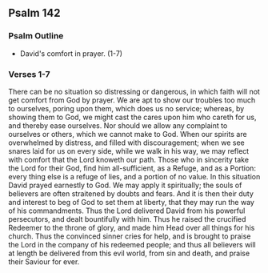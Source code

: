 ## Psalm 142

### Psalm Outline

- David's comfort in prayer. (1-7)

### Verses 1-7

There can be no situation so distressing or dangerous, in which faith will not get comfort from God by prayer. We are apt to show our troubles too much to ourselves, poring upon them, which does us no service; whereas, by showing them to God, we might cast the cares upon him who careth for us, and thereby ease ourselves. Nor should we allow any complaint to ourselves or others, which we cannot make to God. When our spirits are overwhelmed by distress, and filled with discouragement; when we see snares laid for us on every side, while we walk in his way, we may reflect with comfort that the Lord knoweth our path. Those who in sincerity take the Lord for their God, find him all-sufficient, as a Refuge, and as a Portion: every thing else is a refuge of lies, and a portion of no value. In this situation David prayed earnestly to God. We may apply it spiritually; the souls of believers are often straitened by doubts and fears. And it is then their duty and interest to beg of God to set them at liberty, that they may run the way of his commandments. Thus the Lord delivered David from his powerful persecutors, and dealt bountifully with him. Thus he raised the crucified Redeemer to the throne of glory, and made him Head over all things for his church. Thus the convinced sinner cries for help, and is brought to praise the Lord in the company of his redeemed people; and thus all believers will at length be delivered from this evil world, from sin and death, and praise their Saviour for ever.


